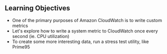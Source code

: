 ## Learning Objectives

* One of the primary purposes of Amazon CloudWatch is to write custom metrics
* Let's explore how to write a system metric to CloudWatch once every second (ie. CPU utilization)
* To create some more interesting data, run a stress test utility, like Prime95

